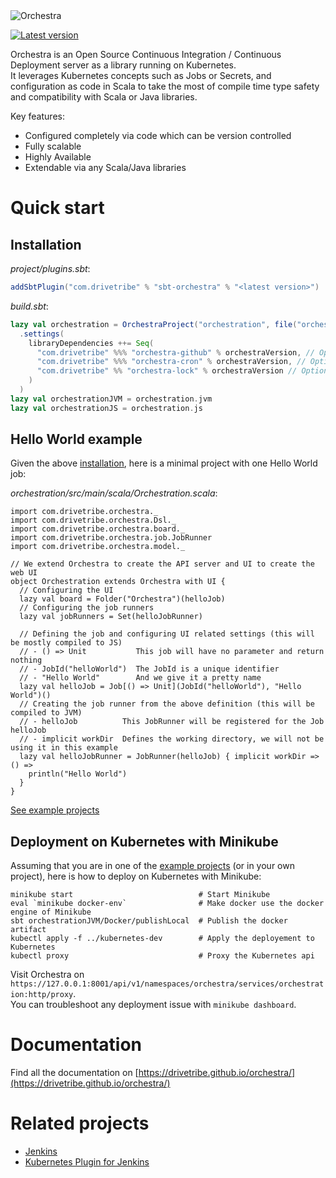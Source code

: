 <img alt="Orchestra" src="https://raw.githubusercontent.com/drivetribe/orchestra/master/docs/src/main/resources/microsite/img/orchestra.png" srcset="https://raw.githubusercontent.com/drivetribe/orchestra/master/docs/src/main/resources/microsite/img/orchestra.png 2x">

[![Latest version](https://index.scala-lang.org/drivetribe/orchestra/orchestra-core/latest.svg?color=blue)](https://index.scala-lang.org/drivetribe/orchestra/orchestra-core)

Orchestra is an Open Source Continuous Integration / Continuous Deployment server as a library running on Kubernetes.  
It leverages Kubernetes concepts such as Jobs or Secrets, and configuration as code in Scala to take the most of compile
time type safety and compatibility with Scala or Java libraries.

Key features:
* Configured completely via code which can be version controlled
* Fully scalable
* Highly Available
* Extendable via any Scala/Java libraries


# Quick start

## Installation

*project/plugins.sbt*:
```scala
addSbtPlugin("com.drivetribe" % "sbt-orchestra" % "<latest version>")
```
*build.sbt*:
```scala
lazy val orchestration = OrchestraProject("orchestration", file("orchestration"))
  .settings(
    libraryDependencies ++= Seq(
      "com.drivetribe" %%% "orchestra-github" % orchestraVersion, // Optional Github plugin
      "com.drivetribe" %%% "orchestra-cron" % orchestraVersion, // Optional Cron plugin
      "com.drivetribe" %% "orchestra-lock" % orchestraVersion // Optional Lock plugin
    )
  )
lazy val orchestrationJVM = orchestration.jvm
lazy val orchestrationJS = orchestration.js
```

## Hello World example

Given the above [installation](#installation), here is a minimal project with one Hello World job:

*orchestration/src/main/scala/Orchestration.scala*:
```tut:silent
import com.drivetribe.orchestra._
import com.drivetribe.orchestra.Dsl._
import com.drivetribe.orchestra.board._
import com.drivetribe.orchestra.job.JobRunner
import com.drivetribe.orchestra.model._

// We extend Orchestra to create the API server and UI to create the web UI
object Orchestration extends Orchestra with UI {
  // Configuring the UI
  lazy val board = Folder("Orchestra")(helloJob)
  // Configuring the job runners
  lazy val jobRunners = Set(helloJobRunner)
  
  // Defining the job and configuring UI related settings (this will be mostly compiled to JS)
  // - () => Unit           This job will have no parameter and return nothing
  // - JobId("helloWorld")  The JobId is a unique identifier
  // - "Hello World"        And we give it a pretty name
  lazy val helloJob = Job[() => Unit](JobId("helloWorld"), "Hello World")()
  // Creating the job runner from the above definition (this will be compiled to JVM)
  // - helloJob          This JobRunner will be registered for the Job helloJob
  // - implicit workDir  Defines the working directory, we will not be using it in this example
  lazy val helloJobRunner = JobRunner(helloJob) { implicit workDir => () =>
    println("Hello World")
  }
}
```

[See example projects](https://github.com/drivetribe/orchestra/tree/master/examples)

## Deployment on Kubernetes with Minikube

Assuming that you are in one of the [example projects](https://github.com/drivetribe/orchestra/tree/master/examples)
(or in your own project), here is how to deploy on Kubernetes with Minikube:
```
minikube start                            # Start Minikube
eval `minikube docker-env`                # Make docker use the docker engine of Minikube
sbt orchestrationJVM/Docker/publishLocal  # Publish the docker artifact
kubectl apply -f ../kubernetes-dev        # Apply the deployement to Kubernetes
kubectl proxy                             # Proxy the Kubernetes api
```
Visit Orchestra on `https://127.0.0.1:8001/api/v1/namespaces/orchestra/services/orchestration:http/proxy`.  
You can troubleshoot any deployment issue with `minikube dashboard`.


# Documentation

Find all the documentation on [https://drivetribe.github.io/orchestra/](https://drivetribe.github.io/orchestra/)


# Related projects

* [Jenkins](https://jenkins.io)
* [Kubernetes Plugin for Jenkins](https://github.com/jenkinsci/kubernetes-plugin)
